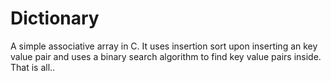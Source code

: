 # Dictionary
A simple associative array in C. It uses insertion sort upon inserting an key value pair and uses a binary search algorithm to find key value pairs inside.
That is all..
